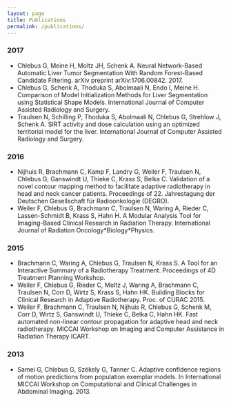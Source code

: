 ```yaml
---
layout: page
title: Publications
permalink: /publications/
---
```


### 2017
- Chlebus G, Meine H, Moltz JH, Schenk A. Neural Network-Based Automatic Liver Tumor Segmentation With Random Forest-Based Candidate Filtering. arXiv preprint arXiv:1706.00842. 2017.
- Chlebus G, Schenk A, Thoduka S, Abolmaali N, Endo I, Meine H. Comparison of Model Initialization Methods for Liver Segmentation using Statistical Shape Models. International Journal of Computer Assisted Radiology and Surgery.
- Traulsen N, Schilling P, Thoduka S, Abolmaali N, Chlebus G, Strehlow J, Schenk A. SIRT activity and dose calculation using an optimized territorial model for the liver. International Journal of Computer Assisted Radiology and Surgery.

### 2016
- Nijhuis R, Brachmann C, Kamp F, Landry G, Weiler F, Traulsen N, Chlebus G, Ganswindt U, Thieke C, Krass S, Belka C. Validation of a novel contour mapping method to facilitate adaptive radiotherapy in head and neck cancer patients. Proceedings of 22. Jahrestagung der Deutschen Gesellschaft für Radioonkologie (DEGRO).
- Weiler F, Chlebus G, Brachmann C, Traulsen N, Waring A, Rieder C, Lassen-Schmidt B, Krass S, Hahn H. A Modular Analysis Tool for Imaging-Based Clinical Research in Radiation Therapy. International Journal of Radiation Oncology\*Biology\*Physics.

### 2015
- Brachmann C, Waring A, Chlebus G, Traulsen N, Krass S. A Tool for an Interactive Summary of a Radiotherapy Treatment. Proceedings of 4D Treatment Planning Workshop.
- Weiler F, Chlebus G, Rieder C, Moltz J, Waring A, Brachmann C, Traulsen N, Corr D, Wirtz S, Krass S, Hahn HK. Building Blocks for Clinical Research in Adaptive Radiotherapy. Proc. of CURAC 2015.
- Weiler F, Brachmann C, Traulsen N, Nijhuis R, Chlebus G, Schenk M, Corr D, Wirtz S, Ganswindt U, Thieke C, Belka C, Hahn HK. Fast automated non-linear contour propagation for adaptive head and neck radiotherapy. MICCAI Workshop on Imaging and Computer Assistance in Radiation Therapy ICART.

### 2013
- Samei G, Chlebus G, Székely G, Tanner C. Adaptive confidence regions of motion predictions from population exemplar models. In International MICCAI Workshop on Computational and Clinical Challenges in Abdominal Imaging. 2013.
